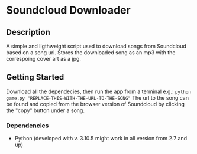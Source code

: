 # Soundcloud Downloader

## Description

A simple and ligthweight script used to download songs from Soundcloud based on a song url. Stores the downloaded song as an mp3 with the correspoing cover art as a jpg.

## Getting Started

Download all the dependecies, then run the app from a terminal e.g.: ```python game.py "REPLACE-THIS-WITH-THE-URL-TO-THE-SONG"```
The url to the song can be found and copied from the browser version of Soundcloud by clicking the "copy" button under a song.

### Dependencies

* Python (developed with v. 3.10.5 might work in all version from 2.7 and up)
